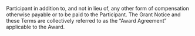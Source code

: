 Participant in addition to, and not in lieu of, any other form of compensation otherwise payable or to be
paid  to  the  Participant.  The  Grant  Notice  and  these  Terms  are  collectively  referred  to  as  the  “Award
Agreement” applicable to the Award.